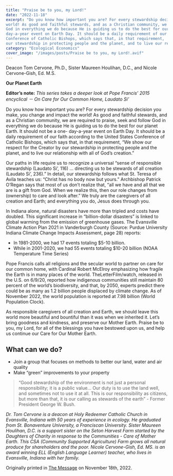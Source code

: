 ```yaml
---
title: "Praise be to you, my Lord!"
date: "2022-11-18"
excerpt: "Do you know how important you are? For every stewardship decision you make, you change and impact the
world! As good and faithful stewards, and as a Christian community, we are required to praise, seek and follow
God in everything we do because He is guiding us to do the best for our planet Earth. It should not be a one-
day-a-year event on Earth Day. It should be a daily requirement of our faith according to the United States
Conference of Catholic Bishops, which says that, in that requirement, 'We show our respect for the Creator by
our stewardship in protecting people and the planet, and to live our relationship with all of God’s creation.'"
category: "Ecological Economics"
cover_image: "/images/posts/Praise be to you, my Lord!.avif"
---
```


Deacon Tom Cervone, Ph.D., Sister Maureen Houlihan, D.C., and Nicole Cervone-Gish, Ed. M.S.

**Our Planet Earth**

**Editor’s note:** _This series takes a deeper look at Pope Francis’ 2015 encyclical － On Care for Our Common
Home, Laudato Si’_

Do you know how important you are? For every stewardship decision you make, you change and impact the
world! As good and faithful stewards, and as a Christian community, we are required to praise, seek and follow
God in everything we do because He is guiding us to do the best for our planet Earth. It should not be a one-
day-a-year event on Earth Day. It should be a daily requirement of our faith according to the United States
Conference of Catholic Bishops, which says that, in that requirement, “We show our respect for the Creator by
our stewardship in protecting people and the planet, and to live our relationship with all of God’s creation.”

Our paths in life require us to recognize a universal “sense of responsible stewardship (Laudato Si’, 116) …
directing us to be stewards of all creation (Laudato Si’, 236).” In detail, our stewardship follows what St. Teresa
of Avila teaches us: “Christ has no body now but yours.” Archbishop Patrick O’Regan says that most of us
don’t realize that, “all we have and all that we are is a gift from God. When we realize this, then our role
changes from (ownership) to care and look after.” We truly are the caregivers of all creation and Earth; and
everything you do, Jesus does through you.

In Indiana alone, natural disasters have more than tripled and costs have doubled. This significant increase in
“billion-dollar disasters” is linked to global warming from the emission of greenhouse gases. The Evansville
Climate Action Plan 2021 in Vanderburgh County (Source: Purdue University Indiana Climate Change Impacts
Assessment, page 28) reports:

- In 1981-2000, we had 17 events totaling $5-10 billion.
- While in 2001-2020, we had 55 events totaling $10-20 billion (NOAA Temperature Time Series)

Pope Francis calls all religions and the secular world to partner on care for our common home, with Cardinal
Robert McElroy emphasizing how fragile the Earth is in many places of the world. TheLetterFilm/watch,
released in the U.S. on 6/9/20, reported how indigenous communities still maintain 80 percent of the world’s
biodiversity, and that, by 2050, experts predict there could be as many as 1.2 billion people displaced by climate
change. As of November 2022, the world population is reported at 7.98 billion (World Population Clock).

As responsible caregivers of all creation and Earth, we should leave this world more beautiful and bountiful
than it was when we inherited it. Let’s bring goodness and kindness, and preserve our Mother Earth. Praise be
to you, my Lord, for all of the blessings you have bestowed upon us, and help us continue our Care for Our
Mother Earth.

## What can we do?

- Join a group that focuses on methods to better our land, water and air quality
- Make “green” improvements to your property

> “Good stewardship of the environment is not just a personal responsibility; it is a public value... Our duty is to
> use the land well, and sometimes not to use it at all. This is our responsibility as citizens, but more than that, it
> is our calling as stewards of the earth” - Former President George W. Bush.

_Dr. Tom Cervone is a deacon at Holy Redeemer Catholic Church in Evansville, Indiana with 50 years of
experience in ecology. He graduated from St. Bonaventure University, a Franciscan University. Sister Maureen
Houlihan, D.C. is a support sister on the Seton Harvest Farm started by the Daughters of Charity in response to
the Communities - Care of Mother Earth. This CSA (Community Supported Agriculture) Farm grows all natural
produce for shareholders and the poor. Nicole Cervone-Gish, Ed. MS. is an award winning ELL (English
Language Learner) teacher, who lives in Evansville, Indiana with her family._

Originally printed in [The Message](https://evdiomessage.org/) on November 18th, 2022.
